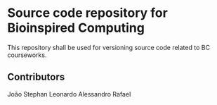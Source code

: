 # Source code repository for Bioinspired Computing

This repository shall be used for versioning source code related to BC courseworks.

## Contributors

João
Stephan
Leonardo
Alessandro
Rafael